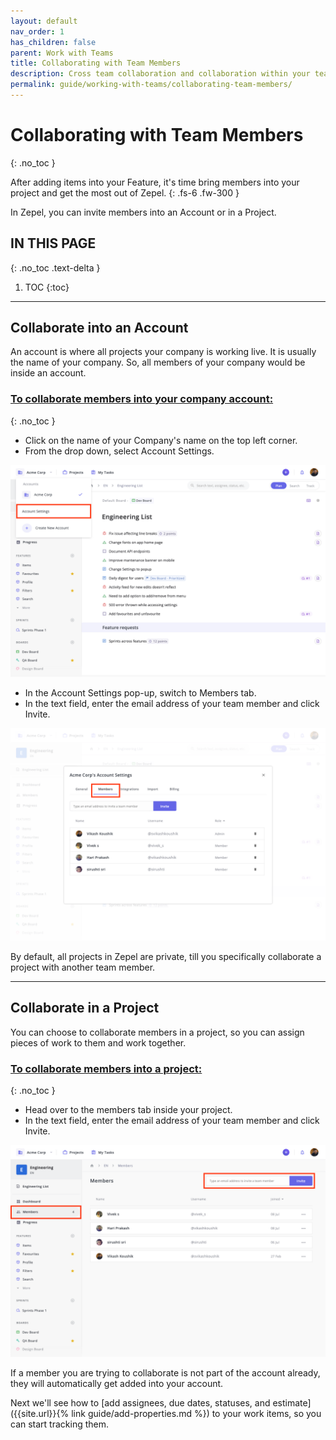```yaml
---
layout: default
nav_order: 1
has_children: false
parent: Work with Teams
title: Collaborating with Team Members
description: Cross team collaboration and collaboration within your team is simple and effortless. See how you can collaborate with members into an account or into your project using Zepel.
permalink: guide/working-with-teams/collaborating-team-members/
---
```

# Collaborating with Team Members
{: .no_toc }

After adding items into your Feature, it's time bring members into your project and get the most out of Zepel.
{: .fs-6 .fw-300 }

In Zepel, you can invite members into an Account or in a Project.

## IN THIS PAGE
{: .no_toc .text-delta }

1. TOC
{:toc}

---

## Collaborate into an Account

An account is where all projects your company is working live. It is usually the name of your company. So, all members of your company would be inside an account.

### <u>To collaborate members into your company account:</u>
{: .no_toc }
- Click on the name of your Company's name on the top left corner.
- From the drop down, select Account Settings.

![Click on Account Settings from the Account dropdown](/assets/uploads/zepel-account-settings.png "Account Settings")

- In the Account Settings pop-up, switch to Members tab.
- In the text field, enter the email address of your team member and click Invite.

![Click on Members tab in the Account Settings popup](/assets/uploads/zepel-members-tab.png "Account Members Tab")

By default, all projects in Zepel are private, till you specifically collaborate a project with another team member.

---

## Collaborate in a Project

You can choose to collaborate members in a project, so you can assign pieces of work to them and work together.

### <u>To collaborate members into a project:</u>
{: .no_toc }
- Head over to the members tab inside your project.
- In the text field, enter the email address of your team member and click Invite.

![Click on Members tab in the Project](/assets/uploads/zepel-project-members.png "Project Members Tab")

If a member you are trying to collaborate is not part of the account already, they will automatically get added into your account.

Next we'll see how to [add assignees, due dates, statuses, and estimate]({{site.url}}{% link guide/add-properties.md %}) to your work items, so you can start tracking them.